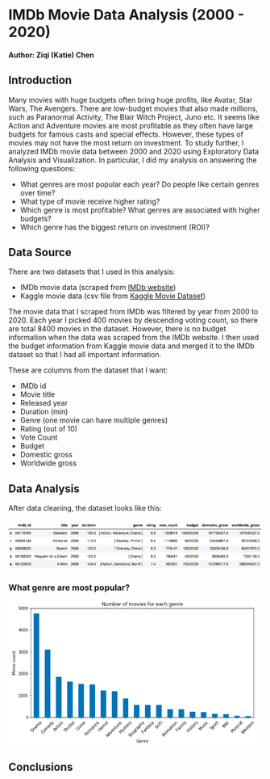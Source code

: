 # IMDb Movie Data Analysis (2000 - 2020)

#### Author: Ziqi (Katie) Chen

## Introduction

Many movies with huge budgets often bring huge profits, like Avatar, Star Wars, The Avengers. There are low-budget movies that also made millions, such as Paranormal Activity, The Blair Witch Project, Juno etc. It seems like Action and Adventure movies are most profitable as they often have large budgets for famous casts and special effects. However, these types of movies may not have the most return on investment. To study further, I analyzed IMDb movie data between 2000 and 2020 using Exploratory Data Analysis and Visualization. In particular, I did my analysis on answering the following questions:

* What genres are most popular each year? Do people like certain genres over time?
* What type of movie receive higher rating?
* Which genre is most profitable? What genres are associated with higher budgets?
* Which genre has the biggest return on investment (ROI)?

## Data Source

There are two datasets that I used in this analysis:
* IMDb movie data (scraped from [IMDb website](https://www.imdb.com/))
* Kaggle movie data (csv file from [Kaggle Movie Dataset](https://www.kaggle.com/rounakbanik/the-movies-dataset))

The movie data that I scraped from IMDb was filtered by year from 2000 to 2020. Each year I picked 400 movies by descending voting count, so there are total 8400 movies in the dataset. However, there is no budget information when the data was scraped from the IMDb website. I then used the budget information from Kaggle movie data and merged it to the IMDb dataset so that I had all important information.

These are columns from the dataset that I want:
* IMDb id
* Movie title
* Released year
* Duration (min)
* Genre (one movie can have multiple genres)
* Rating (out of 10)
* Vote Count
* Budget
* Domestic gross
* Worldwide gross

## Data Analysis

After data cleaning, the dataset looks like this:

![](image/dataframe.png)

### What genre are most popular?

![](image/movie_count.png)

## Conclusions
